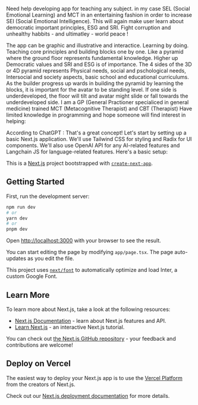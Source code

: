 Need help developing app for teaching any subject. in my case SEL (Social Emotional Learning) and MCT in an entertaining fashion in order to increase SEI (Social Emotional Intelligence). This will again make user learn about democratic important principles, ESG and SRI. Fight corruption and unhealthy habbits - and ultimatley -  world peace !

The app can be graphic and illustrative and interactice. Learning by doing. Teaching core principles and building blocks one by one. Like a pyramid where the ground floor represents fundamental knowledge. Higher up Democratic values and SRI and ESG is of importance. The 4 sides of the 3D or 4D pyramid represents Physical needs, social and pschological needs, Intersocial and society aspects, basic school and educational curriculums. As the builder progress up wards in building the pyramid by learning the blocks, it is important for the avatar to be standing level. If one side is underdeveloped, the floor will tilt and avatar might slide or fall towards the underdeveloped side.
I am a GP (General Practioner specialiced in general medicine) trained MCT (Metacognitive Therapist) and CBT (Therapist) Have limited knowledge in programming and hope someone will find interest in helping:

According to ChatGPT : That's a great concept! Let's start by setting up a basic Next.js application. We'll use Tailwind CSS for styling and Radix for UI components. We'll also use OpenAI API for any AI-related features and Langchain JS for language-related features. Here's a basic setup:

This is a [Next.js](https://nextjs.org/) project bootstrapped with [`create-next-app`](https://github.com/vercel/next.js/tree/canary/packages/create-next-app).

## Getting Started

First, run the development server:

```bash
npm run dev
# or
yarn dev
# or
pnpm dev
```

Open [http://localhost:3000](http://localhost:3000) with your browser to see the result.

You can start editing the page by modifying `app/page.tsx`. The page auto-updates as you edit the file.

This project uses [`next/font`](https://nextjs.org/docs/basic-features/font-optimization) to automatically optimize and load Inter, a custom Google Font.

## Learn More

To learn more about Next.js, take a look at the following resources:

- [Next.js Documentation](https://nextjs.org/docs) - learn about Next.js features and API.
- [Learn Next.js](https://nextjs.org/learn) - an interactive Next.js tutorial.

You can check out [the Next.js GitHub repository](https://github.com/vercel/next.js/) - your feedback and contributions are welcome!

## Deploy on Vercel

The easiest way to deploy your Next.js app is to use the [Vercel Platform](https://vercel.com/new?utm_medium=default-template&filter=next.js&utm_source=create-next-app&utm_campaign=create-next-app-readme) from the creators of Next.js.

Check out our [Next.js deployment documentation](https://nextjs.org/docs/deployment) for more details.






